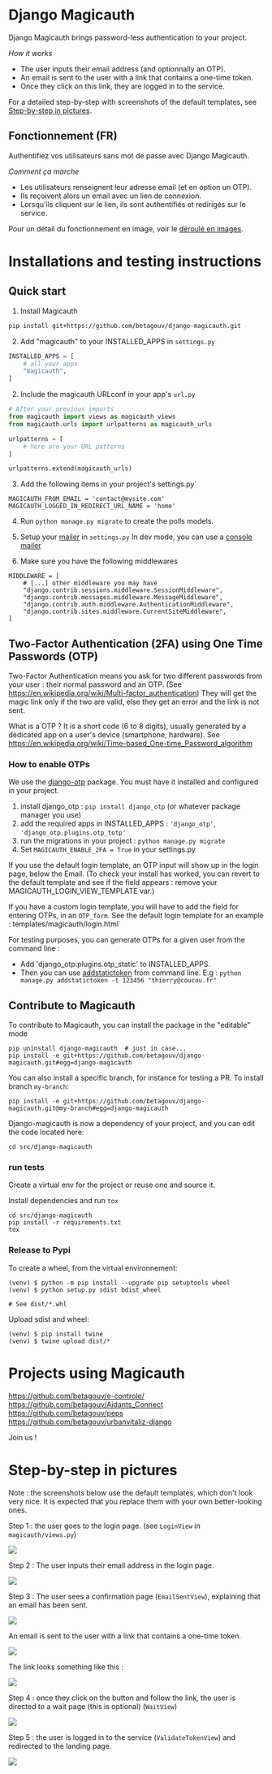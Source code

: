 # Django Magicauth

Django Magicauth brings password-less authentication to your project.

*How it works*

 - The user inputs their email address (and optionnally an OTP).
 - An email is sent to the user with a link that contains a one-time token.
 - Once they click on this link, they are logged in to the service.

For a detailed step-by-step with screenshots of the default templates, see [Step-by-step in pictures](#step-by-step-in-pictures).

## Fonctionnement (FR)

Authentifiez vos utilisateurs sans mot de passe avec Django Magicauth.

*Comment ça marche*

 - Les utilisateurs renseignent leur adresse email (et en option un OTP).
 - Ils reçoivent alors un email avec un lien de connexion.
 - Lorsqu'ils cliquent sur le lien, ils sont authentifiés et redirigés sur le service.

Pour un détail du fonctionnement en image, voir le [déroulé en images](#step-by-step-in-pictures).


# Installations and testing instructions

## Quick start

1. Install Magicauth
```sh
pip install git+https://github.com/betagouv/django-magicauth.git
```

2. Add "magicauth" to your INSTALLED_APPS in `settings.py`
```python
INSTALLED_APPS = [
    # all your apps
    "magicauth",
]
```

2. Include the magicauth URLconf in your app's `url.py`
```python
# After your previous imports
from magicauth import views as magicauth_views
from magicauth.urls import urlpatterns as magicauth_urls

urlpatterns = [
    # here are your URL patterns
]

urlpatterns.extend(magicauth_urls)
```

3. Add the following items in your project's settings.py`

```
MAGICAUTH_FROM_EMAIL = 'contact@mysite.com'
MAGICAUTH_LOGGED_IN_REDIRECT_URL_NAME = 'home'
```

4. Run `python manage.py migrate` to create the polls models.

5. Setup your [mailer](https://docs.djangoproject.com/en/2.2/topics/email/#console-backend) in `settings.py`
In dev mode, you can use a [console mailer](https://docs.djangoproject.com/en/2.2/topics/email/#console-backend)

6. Make sure you have the following middlewares
```
MIDDLEWARE = [
    # [...] other middleware you may have
    "django.contrib.sessions.middleware.SessionMiddleware",
    "django.contrib.messages.middleware.MessageMiddleware",
    "django.contrib.auth.middleware.AuthenticationMiddleware",
    "django.contrib.sites.middleware.CurrentSiteMiddleware",
]
```

## Two-Factor Authentication (2FA) using One Time Passwords (OTP)

Two-Factor Authentication means you ask for two different passwords from your user : their normal password and an OTP. (See https://en.wikipedia.org/wiki/Multi-factor_authentication)
They will get the magic link only if the two are valid, else they get an error and the link is not sent.

What is a OTP ? It is a short code (6 to 8 digits), usually generated by a dedicated app on a user's device (smartphone, hardware). See https://en.wikipedia.org/wiki/Time-based_One-time_Password_algorithm


 ### How to enable OTPs
 We use the [django-otp](https://django-otp-official.readthedocs.io/en/stable/) package. You must have it installed and configured in your project.

   1. install django_otp : `pip install django_otp` (or whatever package manager you use)
   2. add the required apps in INSTALLED_APPS : `'django_otp'`, `'django_otp.plugins.otp_totp'`
   3. run the migrations in your project : `python manage.py migrate`
   4. Set `MAGICAUTH_ENABLE_2FA = True` in your settings.py

If you use the default login template, an OTP input will show up in the login page, below the Email. (To check your install has worked, you can revert to the default template and see if the field appears : remove your MAGICAUTH_LOGIN_VIEW_TEMPLATE var.)

If you have a custom login template, you will have to add the field for entering OTPs, in an `OTP_form`. See the default login template for an example : templates/magicauth/login.html`

For testing purposes, you can generate OTPs for a given user from the command line :
 - Add 'django_otp.plugins.otp_static' to INSTALLED_APPS.
 - Then you can use [addstatictoken](https://django-otp-official.readthedocs.io/en/stable/overview.html#addstatictoken) from command line. E.g :
`python manage.py addstatictoken -t 123456 "thierry@coucou.fr"`



## Contribute to Magicauth

To contribute to Magicauth, you can install the package in the "editable" mode

```
pip uninstall django-magicauth  # just in case...
pip install -e git+https://github.com/betagouv/django-magicauth.git#egg=django-magicauth
```

You can also install a specific branch, for instance for testing a PR. To install branch `my-branch`:

```
pip install -e git+https://github.com/betagouv/django-magicauth.git@my-branch#egg=django-magicauth
```

Django-magicauth is now a dependency of your project, and you can edit the code located here:

```
cd src/django-magicauth
```

### run tests

Create a virtual env for the project or reuse one and source it.

Install dependencies and run `tox`

```
cd src/django-magicauth
pip install -r requirements.txt
tox
```

### Release to Pypi

To create a wheel, from the virtual environnement:

```
(venv) $ python -m pip install --upgrade pip setuptools wheel
(venv) $ python setup.py sdist bdist_wheel

# See dist/*.whl
```

Upload sdist and wheel:

```
(venv) $ pip install twine
(venv) $ twine upload dist/*
```

# Projects using Magicauth
https://github.com/betagouv/e-controle/
https://github.com/betagouv/Aidants_Connect
https://github.com/betagouv/peps
https://github.com/betagouv/urbanvitaliz-django


Join us !

# Step-by-step in pictures

Note : the screenshots below use the default templates, which don't look very nice. It is expected that you replace them with your own better-looking ones.

Step 1 : the user goes to the login page. (see `LoginView` in `magicauth/views.py`)

<kbd><img src="https://user-images.githubusercontent.com/911434/86135682-74ed2180-baeb-11ea-9d0c-cd18d05857c7.png" /></kbd>


Step 2 : The user inputs their email address in the login page.

<kbd><img src="https://user-images.githubusercontent.com/911434/86130756-efff0980-bae4-11ea-8df7-9fe183a6d5dd.png" /></kbd>


Step 3 : The user sees a confirmation page (`EmailSentView`), explaining that an email has been sent.

<kbd><img src="https://user-images.githubusercontent.com/911434/86130765-f2f9fa00-bae4-11ea-88b9-c74e2b791fff.png" /></kbd>

An email is sent to the user with a link that contains a one-time token.

<kbd><img src="https://user-images.githubusercontent.com/911434/86136856-d6fa5680-baec-11ea-833f-696968cb762f.png" /></kbd>


The link looks something like this :

<kbd><img src="https://user-images.githubusercontent.com/911434/86130775-f8574480-bae4-11ea-9158-a06cdcb29e8b.png" /></kbd>


Step 4 : once they click on the button and follow the link, the user is directed to a wait page (this is optional) (`WaitView`)

<kbd><img src="https://user-images.githubusercontent.com/911434/86130782-fbeacb80-bae4-11ea-8d7e-4ff9a42ae5ed.png" /></kbd>

Step 5 : the user is logged in to the service (`ValidateTokenView`) and redirected to the landing page.

<kbd><img src="https://user-images.githubusercontent.com/911434/86133987-5be37100-bae9-11ea-844a-97ba5de5722d.png" /></kbd>

